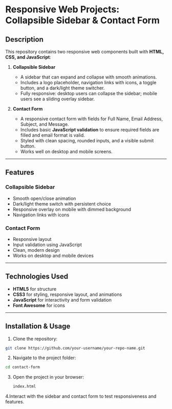 # Responsive Web Projects: Collapsible Sidebar & Contact Form

## Description
This repository contains two responsive web components built with **HTML, CSS, and JavaScript**:

1. **Collapsible Sidebar**
   - A sidebar that can expand and collapse with smooth animations.
   - Includes a logo placeholder, navigation links with icons, a toggle button, and a dark/light theme switcher.
   - Fully responsive: desktop users can collapse the sidebar; mobile users see a sliding overlay sidebar.

2. **Contact Form**
   - A responsive contact form with fields for Full Name, Email Address, Subject, and Message.
   - Includes basic **JavaScript validation** to ensure required fields are filled and email format is valid.
   - Styled with clean spacing, rounded inputs, and a visible submit button.
   - Works well on desktop and mobile screens.

---

## Features

### Collapsible Sidebar
- Smooth open/close animation
- Dark/light theme switch with persistent choice
- Responsive overlay on mobile with dimmed background
- Navigation links with icons

### Contact Form
- Responsive layout
- Input validation using JavaScript
- Clean, modern design
- Works on desktop and mobile devices

---

## Technologies Used
- **HTML5** for structure
- **CSS3** for styling, responsive layout, and animations
- **JavaScript** for interactivity and form validation
- **Font Awesome** for icons

---

## Installation & Usage
1. Clone the repository:
```bash
git clone https://github.com/your-username/your-repo-name.git
```
2. Navigate to the project folder:
```bash
cd contact-form

```
3. Open the project in your browser:
   ```bash
   index.html

   ```

4.Interact with the sidebar and contact form to test responsiveness and features.


